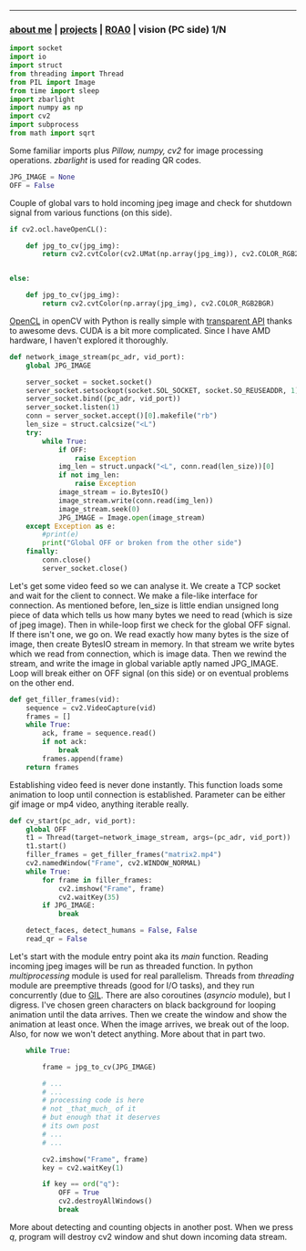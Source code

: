 * * *
### [about me](https://abradaric.me)   |   [projects](./projects.html) | [R0A0](./r0a0.html)   |   vision (PC side) 1/N


```python
import socket
import io
import struct
from threading import Thread
from PIL import Image
from time import sleep
import zbarlight
import numpy as np
import cv2
import subprocess
from math import sqrt
```

Some familiar imports plus _Pillow, numpy, cv2_ for image processing operations. _zbarlight_ is used for reading QR codes.

```python
JPG_IMAGE = None
OFF = False
```

Couple of global vars to hold incoming jpeg image and check for shutdown signal from various functions (on this side).

```python
if cv2.ocl.haveOpenCL():

    def jpg_to_cv(jpg_img):
        return cv2.cvtColor(cv2.UMat(np.array(jpg_img)), cv2.COLOR_RGB2BGR)


else:

    def jpg_to_cv(jpg_img):
        return cv2.cvtColor(np.array(jpg_img), cv2.COLOR_RGB2BGR)
```

[OpenCL](https://opencv.org/platforms/opencl.html) in openCV with Python is really simple with [transparent API](https://www.learnopencv.com/opencv-transparent-api/) thanks to awesome devs. CUDA is a bit more complicated. Since I have AMD hardware, I haven't explored it thoroughly.

```python
def network_image_stream(pc_adr, vid_port):
    global JPG_IMAGE

    server_socket = socket.socket()
    server_socket.setsockopt(socket.SOL_SOCKET, socket.SO_REUSEADDR, 1)
    server_socket.bind((pc_adr, vid_port))
    server_socket.listen(1)
    conn = server_socket.accept()[0].makefile("rb")
    len_size = struct.calcsize("<L")
    try:
        while True:
            if OFF:
                raise Exception
            img_len = struct.unpack("<L", conn.read(len_size))[0]
            if not img_len:
                raise Exception
            image_stream = io.BytesIO()
            image_stream.write(conn.read(img_len))
            image_stream.seek(0)
            JPG_IMAGE = Image.open(image_stream)
    except Exception as e:
        #print(e)
        print("Global OFF or broken from the other side")
    finally:
        conn.close()
        server_socket.close()
```

Let's get some video feed so we can analyse it. We create a TCP socket and wait for the client to connect. We make a file-like interface for connection. As mentioned before, len\_size is little endian unsigned long piece of data which tells us how many bytes we need to read (which is size of jpeg image). Then in while-loop first we check for the global OFF signal. If there isn't one, we go on. We read exactly how many bytes is the size of image, then create BytesIO stream in memory. In that stream we write bytes which we read from connection, which is image data. Then we rewind the stream, and write the image in global variable aptly named JPG\_IMAGE. Loop will break either on OFF signal (on this side) or on eventual problems on the other end.


```python
def get_filler_frames(vid):
    sequence = cv2.VideoCapture(vid)
    frames = []
    while True:
        ack, frame = sequence.read()
        if not ack:
            break
        frames.append(frame)
    return frames
```

Establishing video feed is never done instantly. This function loads some animation to loop until connection is established. Parameter can be either gif image or mp4 video, anything iterable really.


```python
def cv_start(pc_adr, vid_port):
    global OFF
    t1 = Thread(target=network_image_stream, args=(pc_adr, vid_port))
    t1.start()
    filler_frames = get_filler_frames("matrix2.mp4")
    cv2.namedWindow("Frame", cv2.WINDOW_NORMAL)
    while True:
        for frame in filler_frames:
            cv2.imshow("Frame", frame)
            cv2.waitKey(35)
        if JPG_IMAGE:
            break

    detect_faces, detect_humans = False, False
    read_qr = False
```

Let's start with the module entry point aka its _main_ function. Reading incoming jpeg images will be run as threaded function. In python _multiprocessing_ module is used for real parallelism. Threads from _threading_ module are preemptive threads (good for I/O tasks), and they run concurrently (due to [GIL](https://wiki.python.org/moin/GlobalInterpreterLock). There are also coroutines (_asyncio_ module), but I digress. I've chosen green characters on black background for looping animation until the data arrives. Then we create the window and show the animation at least once. When the image arrives, we break out of the loop. Also, for now we won't detect anything. More about that in part two.

```python
    while True:

        frame = jpg_to_cv(JPG_IMAGE)

        # ...
        # ...
        # processing code is here
        # not _that_much_ of it
        # but enough that it deserves
        # its own post
        # ...
        # ...

        cv2.imshow("Frame", frame)
        key = cv2.waitKey(1)

        if key == ord("q"):
            OFF = True
            cv2.destroyAllWindows()
            break
```

More about detecting and counting objects in another post. When we press _q_, program will destroy cv2 window and shut down incoming data stream.















































